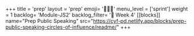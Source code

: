 +++
title = 'prep'
layout = 'prep'
emoji= '🧑🏾‍💻'
menu_level = ['sprint']
weight = 1
backlog= 'Module-JS2'
backlog_filter= '📅 Week 4'
[[blocks]]
name="Prep Public Speaking"
src="https://cyf-pd.netlify.app/blocks/prep-public-speaking-circles-of-influence/readme/"
+++
